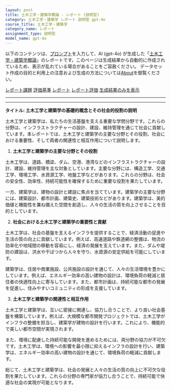 ```yaml
---
layout: post
title: 土木工学・建築学概論 - レポート (説明型)
category: 土木工学・建築学 レポート 説明型 gpt-4o
course_title: 土木工学・建築学
category_name: レポート
assignment_type: 説明型
model_name: gpt-4o
---
```


以下のコンテンツは、[プロンプト](https://github.com/takedatoshiyuki/synthetic_assignments/tree/main/generated/土木工学・建築学/gpt-4o/prompt_レポート-説明型.md)を入力して、AI (gpt-4o) が生成した「[土木工学・建築学概論](/contents/土木工学・建築学/)」のレポートです。このページは生成結果から自動的に作成されているため、表示が乱れている場合があることをご容赦ください。
データセット作成の目的と利用上の注意および生成の方法については[About](/About)を御覧ください。

[レポート課題](../レポート課題-説明型)
[評価基準](../評価基準-説明型)
[レポート](../レポート-説明型)
[レポート評価](../レポート評価-説明型)
[生成結果のみを表示](https://github.com/takedatoshiyuki/synthetic_assignments/tree/main/generated/土木工学・建築学/gpt-4o/レポート-説明型.md)
  

***
***
  
**タイトル: 土木工学と建築学の基礎的概念とその社会的役割の説明**

土木工学と建築学は、私たちの生活基盤を支える重要な学問分野です。これらの分野は、インフラストラクチャーの設計、建設、維持管理を通じて社会に貢献しています。本レポートでは、土木工学と建築学の主要な分野とその役割、社会における重要性、そして両者の関連性と相互作用について説明します。

1. **土木工学と建築学の主要な分野とその役割**

土木工学は、道路、橋梁、ダム、空港、港湾などのインフラストラクチャーの設計、建設、維持管理を主な対象としています。主要な分野には、構造工学、交通工学、環境工学、水資源工学、地盤工学などがあります。これらの分野は、社会の安全性、効率性、持続可能性を確保するために重要な役割を果たしています。

一方、建築学は、建物の設計と建設に焦点を当てています。建築学の主要な分野には、建築設計、都市計画、建築史、建築技術などがあります。建築学は、美的価値と機能性を兼ね備えた空間を創造し、人々の生活の質を向上させることを目的としています。

2. **社会における土木工学と建築学の重要性と貢献**

土木工学は、社会の基盤を支えるインフラを提供することで、経済活動の促進や生活の質の向上に貢献しています。例えば、高速道路や鉄道網の整備は、物流の効率化や地域間の移動を容易にし、経済の発展を支えています。また、ダムや堤防の建設は、洪水や干ばつから人々を守り、水資源の安定供給を可能にしています。

建築学は、住居や商業施設、公共施設の設計を通じて、人々の生活環境を豊かにしています。例えば、エネルギー効率の高い建物の設計は、環境負荷の軽減と居住者の快適性向上に寄与しています。また、都市計画は、持続可能な都市の発展を促進し、住みやすいコミュニティの形成を支援しています。

3. **土木工学と建築学の関連性と相互作用**

土木工学と建築学は、互いに密接に関連し、協力し合うことで、より良い社会基盤を構築しています。例えば、大規模な都市開発プロジェクトでは、土木工学がインフラの整備を担当し、建築学が建物の設計を行います。これにより、機能的で美しい都市空間が実現されます。

また、環境に配慮した持続可能な開発を進めるためには、両分野の協力が不可欠です。土木工学は、環境への影響を最小限に抑えるインフラの設計を行い、建築学は、エネルギー効率の高い建物の設計を通じて、環境負荷の軽減に貢献します。

総じて、土木工学と建築学は、社会の発展と人々の生活の質の向上に不可欠な役割を果たしています。これらの分野の専門家が協力し合うことで、持続可能で快適な社会の実現が可能となります。
